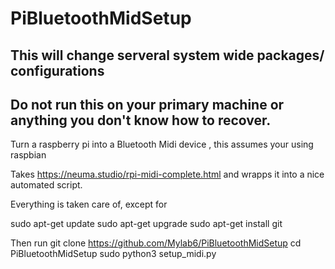 # PiBluetoothMidSetup

## This will change serveral system wide packages/ configurations 
## Do not run this on your primary machine or anything you don't know how to recover. 
Turn a raspberry pi into a Bluetooth Midi device , this assumes your using raspbian


Takes https://neuma.studio/rpi-midi-complete.html and wrapps it into a nice automated script. 

Everything is taken care of, except for

sudo apt-get update
sudo apt-get upgrade
sudo apt-get install  git

Then run 
git clone https://github.com/Mylab6/PiBluetoothMidSetup
cd PiBluetoothMidSetup
sudo python3 setup_midi.py